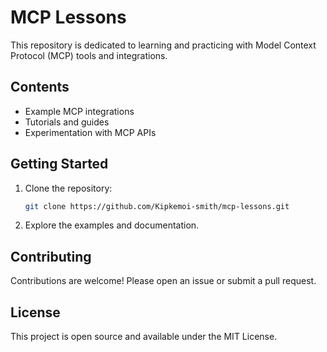 # MCP Lessons

This repository is dedicated to learning and practicing with Model Context Protocol (MCP) tools and integrations.

## Contents
- Example MCP integrations
- Tutorials and guides
- Experimentation with MCP APIs

## Getting Started
1. Clone the repository:
   ```bash
   git clone https://github.com/Kipkemoi-smith/mcp-lessons.git
   ```
2. Explore the examples and documentation.

## Contributing
Contributions are welcome! Please open an issue or submit a pull request.

## License
This project is open source and available under the MIT License.
